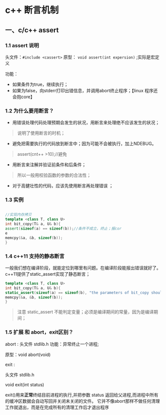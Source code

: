 # c++ 断言机制


## 一、c/c++ assert

### 1.1 assert 说明

头文件：`#include <cassert>`
原型： `void assert(int expersion)` ;实际是宏定义

功能：
* 如果条件为true，继续执行；
* 如果为false，向stderr打印出错信息，并调用abort终止程序；【linux 程序还会抱core】


### 1.2 为什么要用断言？

* 用错误处理代码处理预期会发生的状况，用断言来处理绝不应该发生的状况；

 > 说明了使用断言的时机；

* 避免把需要执行的代码放到断言中；因为可能不会被执行，加上NDEBUG。

 > assert(cnt++ >10);//避免

* 用断言来注解并验证前条件和后条件；
 > 所以一般用校验函数的参数的合法性；

* 对于高健壮性的代码，应该先使用断言再处理错误 ；


### 1.3 实例


```c++

//实现内存拷贝
template <class T, class U> 
int bit_copy(T& a, U& b){
assert(sizeof(a) == sizeof(b));//条件不成立，终止；报cor
e
memcpy(&a, &b, sizeof(b));
}

```
### 1.4 c++11 支持的静态断言

一般我们想在编译阶段，就能定位到哪里有问题。在编译阶段能报出错误就好了。c++11提供了static_assert实现了静态断言；

```c++
template <class T, class U> 
int bit_copy(T& a, U& b){
static_assert(sizeof(a) == sizeof(b), "the parameters of bit_copy should have same width");//不成立，抱指定的错误信息；
memcpy(&a, &b, sizeof(b));
}

```

> 注意
> static_assert 不能判定变量；必须是编译期间的常量，因为是编译期间；


### 1.5 扩展 和 abort，exit区别？


abort : 
头文件 stdlib.h
功能：异常终止一个进程;

原型：void abort(void)


exit :

头文件  stdlib.h

void exit(int status)

exit()用来**正常**终结目前进程的执行,并把参数 status 返回给父进程,而进程中所有的缓冲区数据会自动写回并关闭未关闭的文件。
它并不像abort那样不做任何清理工作就退出，而是在完成所有的清理工作后才退出程序




